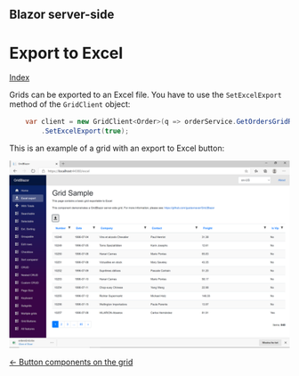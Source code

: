 ## Blazor server-side

# Export to Excel

[Index](Documentation.md)

Grids can be exported to an Excel file. You have to use the ```SetExcelExport``` method of the ```GridClient``` object:
 
```c#
    var client = new GridClient<Order>(q => orderService.GetOrdersGridRows(columns, q), query, false, "ordersGrid", columns)
        .SetExcelExport(true);
```

This is an example of a grid with an export to Excel button:

![](../images/Excel.png)


[<- Button components on the grid](Button_components.md)